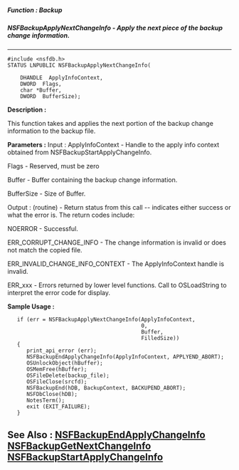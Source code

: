 ##### Function : Backup
##### NSFBackupApplyNextChangeInfo - Apply the next piece of the backup change information.
---
```
#include <nsfdb.h>
STATUS LNPUBLIC NSFBackupApplyNextChangeInfo(

	DHANDLE  ApplyInfoContext,
	DWORD  Flags,
	char *Buffer,
	DWORD  BufferSize);
```
**Description :**

This function takes and applies the next portion of the backup change 
information to the backup file.

**Parameters :**
Input :
ApplyInfoContext  -  Handle to the apply info context obtained from NSFBackupStartApplyChangeInfo.

Flags  -  Reserved, must be zero

Buffer  -  Buffer containing the backup change information.

BufferSize  -  Size of Buffer.

Output :
(routine)  -  Return status from this call -- indicates either success or what the error is. The return codes include:

NOERROR - Successful.

ERR_CORRUPT_CHANGE_INFO - The change information is invalid or does not match the copied file.

ERR_INVALID_CHANGE_INFO_CONTEXT - The ApplyInfoContext handle is invalid.

ERR_xxx - Errors returned by lower level functions.  Call to OSLoadString to interpret the error code for display.



**Sample Usage :**
```
   if (err = NSFBackupApplyNextChangeInfo(ApplyInfoContext,
                                          0,
                                          Buffer,
                                          FilledSize))
   {
      print_api_error (err);
      NSFBackupEndApplyChangeInfo(ApplyInfoContext, APPLYEND_ABORT);
      OSUnlockObject(hBuffer);
      OSMemFree(hBuffer);
      OSFileDelete(backup_file);
      OSFileClose(srcfd);
      NSFBackupEnd(hDB, BackupContext, BACKUPEND_ABORT);
      NSFDbClose(hDB);
      NotesTerm();
      exit (EXIT_FAILURE);
   }

```
**See Also :**
[NSFBackupEndApplyChangeInfo](/reference/Func/NSFBackupEndApplyChangeInfo)
[NSFBackupGetNextChangeInfo](/reference/Func/NSFBackupGetNextChangeInfo)
[NSFBackupStartApplyChangeInfo](/reference/Func/NSFBackupStartApplyChangeInfo)
---
